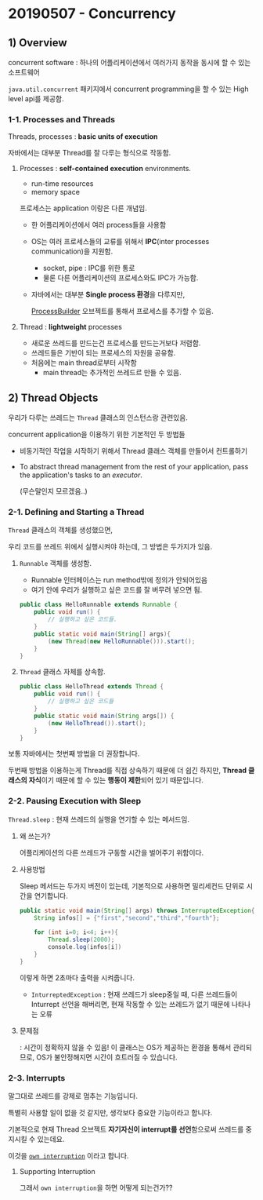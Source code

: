 # 20190507 - Concurrency

## 1) Overview

concurrent software : 하나의 어플리케이션에서 여러가지 동작을 동시에 할 수 있는 소프트웨어

`java.util.concurrent` 패키지에서 concurrent programming을 할 수 있는 High level api를 제공함.

### 1-1. Processes and Threads

Threads, processes : **basic units of execution**

자바에서는 대부분 Thread를 잘 다루는 형식으로 작동함.

1. Processes : **self-contained execution** environments.

   * run-time resources
   * memory space

   프로세스는 application 이랑은 다른 개념임.

   * 한 어플리케이션에서 여러 process들을 사용함

   * OS는 여러 프로세스들의 교류를 위해서 **IPC**(inter processes communication)을 지원함.

     * socket, pipe :  IPC를 위한 통로
     * 물론 다른 어플리케이션의 프로세스와도 IPC가 가능함.

   * 자바에서는 대부분 **Single process 환경**을 다루지만,

     [ProcessBuilder](<https://docs.oracle.com/javase/8/docs/api/java/lang/ProcessBuilder.html>) 오브젝트를 통해서 프로세스를 추가할 수 있음.

2. Thread : **lightweight** processes

   * 새로운  쓰레드를 만드는건 프로세스를 만드는거보다 저렴함.
   * 쓰레드들은 기반이 되는 프로세스의 자원을 공유함.
   * 처음에는 main thread로부터 시작함
     * main thread는 추가적인 쓰레드르 만들 수 있음.



## 2) Thread Objects

우리가 다루는 쓰레드는 `Thread` 클래스의 인스턴스랑 관련있음.

concurrent application을 이용하기 위한 기본적인 두 방법들

* 비동기적인 작업을 시작하기 위해서 Thread 클래스 객체를 만들어서 컨트롤하기

* To abstract thread management from the rest of your application, pass the application's tasks to an *executor*.

  (무슨말인지 모르겠음..)

### 2-1. Defining and Starting a Thread

`Thread` 클래스의 객체를 생성했으면,

우리 코드를 쓰레드 위에서 실행시켜야 하는데, 그 방법은 두가지가 있음.

1. `Runnable` 객체를 생성함.

   * Runnable 인터페이스는 run method밖에 정의가 안되어있음
   * 여기 안에 우리가 실행하고 싶은 코드를 잘 버무려 넣으면 됨.

   ```java
   public class HelloRunnable extends Runnable {
       public void run() {
           // 실행하고 싶은 코드들.
       }
       public static void main(String[] args){
           (new Thread(new HelloRunnable())).start();
       }
   }
   ```

2. `Thread` 클래스 자체를 상속함.

   ```java
   public class HelloThread extends Thread {
       public void run() {
           // 실행하고 싶은 코드들
       }
       public static void main(String args[]) {
           (new HelloThread()).start();
       }
   }
   ```

보통 자바에서는 첫번째 방법을 더 권장합니다.

두번째 방법을 이용하는게 Thread를 직접 상속하기 때문에 더 쉽긴 하지만, **Thread 클래스의 자식**이기 때문에 할 수 있는 **행동이 제한**되어 있기 때문입니다.

### 2-2. Pausing Execution with Sleep

`Thread.sleep` : 현재 쓰레드의 실행을 연기할 수 있는 메서드임.

1. 왜 쓰는가?

   어플리케이션의 다른 쓰레드가 구동할 시간을 벌어주기 위함이다.

2. 사용방법

   Sleep 메서드는 두가지 버전이 있는데, 기본적으로 사용하면 밀리세컨드 단위로 시간을 연기합니다.

   ```java
   public static void main(String[] args) throws InterruptedException{
       String infos[] = {"first","second","third","fourth"};
       
       for (int i=0; i<4; i++){
           Thread.sleep(2000);
           console.log(infos[i])
       }
   }
   ```

   이렇게 하면 2초마다 출력을 시켜줍니다.

   * `InturreptedException` : 현재 쓰레드가 sleep중일 때, 다른 쓰레드들이 Inturrept 선언을 해버리면, 현재 작동할 수 있는 쓰레드가 없기 때문에 나타나는 오류

3. 문제점

   : 시간이 정확하지 않을 수 있음! 이 클래스는 OS가 제공하는 환경을 통해서 관리되므로, OS가 불안정해지면 시간이 흐트러질 수 있습니다.

   

### 2-3. Interrupts

말그대로 쓰레드를 강제로 멈추는 기능입니다. 

특별히 사용할 일이 없을 것 같지만, 생각보다 중요한 기능이라고 합니다.

기본적으로 현재 Thread 오브젝트 **자기자신이 interrupt를 선언**함으로써 쓰레드를 중지시킬 수 있는데요.

이것을 [`own interruption`](<https://docs.oracle.com/javase/8/docs/api/java/lang/Thread.html#interrupt-->) 이라고 합니다.

1. Supporting Interruption

   그래서 `own interruption`을 하면 어떻게 되는건가??

   



